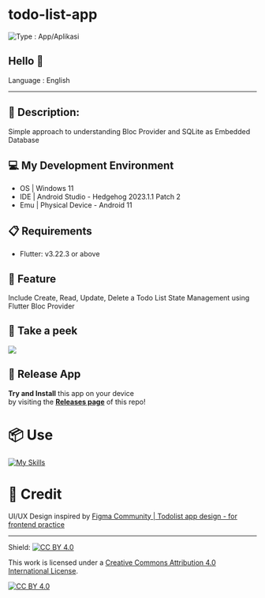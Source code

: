 # todo-list-app

<img src="https://img.shields.io/badge/Type-Mobile App%2FAplikasi Mobile-green" alt="Type : App/Aplikasi">

## Hello 👋

Language : English

---

## 📜 Description:
Simple approach to understanding Bloc Provider and SQLite as Embedded Database

## 💻 My Development Environment 
- OS | Windows 11
- IDE | Android Studio - Hedgehog 2023.1.1 Patch 2 
- Emu | Physical Device - Android 11

## 📋 Requirements
- Flutter: v3.22.3 or above

## 🚀 Feature
Include Create, Read, Update, Delete a Todo List State Management using Flutter Bloc Provider

## 👀 Take a peek 
![](https://github.com/Khip01/todo-list-app/blob/main/readme_assets/todo-list-app-prev.gif) <br>

## 📱 Release App
**Try and Install** this app on your device <br>by visiting the **[Releases page](https://github.com/Khip01/todo-list-app/releases)** of this repo! <br>

# 📦 Use
[![My Skills](https://skillicons.dev/icons?i=dart,flutter,sqlite,androidstudio)](https://github.com/Khip01)

# 👏 Credit
UI/UX Design inspired by
[Figma Community | Todolist app design - for frontend practice](https://www.figma.com/community/file/1370605696421404678/todolist-app-design-for-frontend-practice) 

---

Shield: [![CC BY 4.0][cc-by-shield]][cc-by]

This work is licensed under a
[Creative Commons Attribution 4.0 International License][cc-by].

[![CC BY 4.0][cc-by-image]][cc-by]

[cc-by]: http://creativecommons.org/licenses/by/4.0/
[cc-by-image]: https://i.creativecommons.org/l/by/4.0/88x31.png
[cc-by-shield]: https://img.shields.io/badge/License-CC%20BY%204.0-lightgrey.svg
